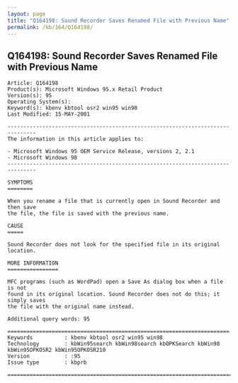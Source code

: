 ```yaml
---
layout: page
title: "Q164198: Sound Recorder Saves Renamed File with Previous Name"
permalink: /kb/164/Q164198/
---
```


## Q164198: Sound Recorder Saves Renamed File with Previous Name

	Article: Q164198
	Product(s): Microsoft Windows 95.x Retail Product
	Version(s): 95
	Operating System(s): 
	Keyword(s): kbenv kbtool osr2 win95 win98
	Last Modified: 15-MAY-2001
	
	-------------------------------------------------------------------------------
	The information in this article applies to:
	
	- Microsoft Windows 95 OEM Service Release, versions 2, 2.1 
	- Microsoft Windows 98 
	-------------------------------------------------------------------------------
	
	SYMPTOMS
	========
	
	When you rename a file that is currently open in Sound Recorder and then save
	the file, the file is saved with the previous name.
	
	CAUSE
	=====
	
	Sound Recorder does not look for the specified file in its original location.
	
	MORE INFORMATION
	================
	
	MFC programs (such as WordPad) open a Save As dialog box when a file is not
	found in its original location. Sound Recorder does not do this; it simply saves
	the file with the original name instead.
	
	Additional query words: 95
	
	======================================================================
	Keywords          : kbenv kbtool osr2 win95 win98 
	Technology        : kbWin95search kbWin98search kbOPKSearch kbWin98 kbWin95OPKOSR2 kbWin95OPKOSR210
	Version           : :95
	Issue type        : kbprb
	
	=============================================================================
	
